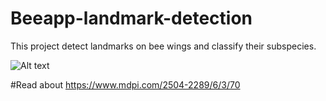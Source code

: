 # Beeapp-landmark-detection

This project detect landmarks on bee wings and classify their subspecies.

![Alt text]( Beeapp-landmark-detection/resultados/bee_landmarks.png?raw=true "Bee Landmarks detected")

#Read about
https://www.mdpi.com/2504-2289/6/3/70
